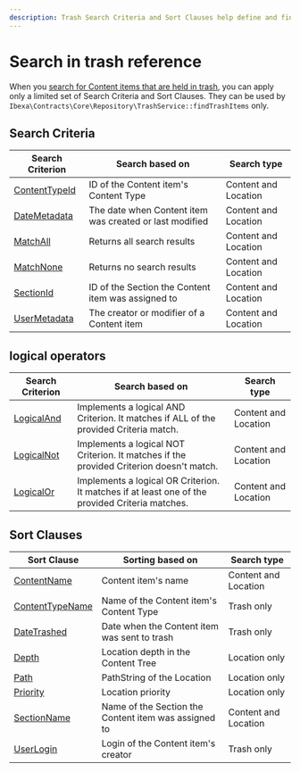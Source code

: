 ```yaml
---
description: Trash Search Criteria and Sort Clauses help define and fine-tune search queries for content in trash.
---
```


# Search in trash reference

When you [search for Content items that are held in trash](search_api.md#searching-in-trash), you can apply only a limited set of Search Criteria and Sort Clauses.
They can be used by `Ibexa\Contracts\Core\Repository\TrashService::findTrashItems` only.

## Search Criteria

| Search Criterion | Search based on | Search type |
|-----|-----|-----|
|[ContentTypeId](contenttypeid_criterion.md)|ID of the Content item's Content Type|Content and Location|
|[DateMetadata](datemetadata_criterion.md)|The date when Content item was created or last modified|Content and Location|
|[MatchAll](matchall_criterion.md)|Returns all search results|Content and Location|
|[MatchNone](matchnone_criterion.md)|Returns no search results|Content and Location|
|[SectionId](sectionid_criterion.md)|ID of the Section the Content item was assigned to|Content and Location|
|[UserMetadata](usermetadata_criterion.md)|The creator or modifier of a Content item|Content and Location|

## logical operators

|Search Criterion|Search based on|Search type|
|-----|-----|-----|
|[LogicalAnd](logicaland_criterion.md)|Implements a logical AND Criterion. It matches if ALL of the provided Criteria match.|Content and Location|
|[LogicalNot](logicalor_criterion.md)|Implements a logical NOT Criterion. It matches if the provided Criterion doesn't match.|Content and Location|
|[LogicalOr](logicalor_criterion.md)|Implements a logical OR Criterion. It matches if at least one of the provided Criteria matches.|Content and Location|

## Sort Clauses

| Sort Clause | Sorting based on | Search type|
|-----|-----|-----|
|[ContentName](contentname_sort_clause.md)|Content item's name|Content and Location|
|[ContentTypeName](contenttypename_sort_clause.md)|Name of the Content item's Content Type|Trash only|
|[DateTrashed](datetrashed_sort_clause.md)|Date when the Content item was sent to trash|Trash only|
|[Depth](depth_sort_clause.md)|Location depth in the Content Tree|Location only|
|[Path](path_sort_clause.md)|PathString of the Location|Location only|
|[Priority](priority_sort_clause.md)|Location priority|Location only|
|[SectionName](sectionname_sort_clause.md)|Name of the Section the Content item was assigned to|Content and Location|
|[UserLogin](userlogin_sort_clause.md)|Login of the Content item's creator|Trash only|
